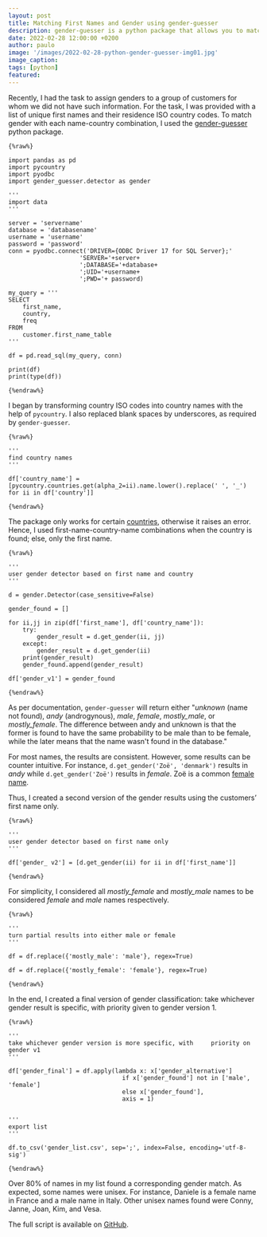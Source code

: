 ```yaml
---
layout: post
title: Matching First Names and Gender using gender-guesser  
description: gender-guesser is a python package that allows you to match a first names and name origin to a gender
date: 2022-02-28 12:00:00 +0200
author: paulo
image: '/images/2022-02-28-python-gender-guesser-img01.jpg'
image_caption: 
tags: [python]
featured: 
---
```



Recently, I had the task to assign genders to a group of customers for whom we did not have such information. For the task, I was provided with a list of unique first names and their residence ISO country codes. To match gender with each name-country combination, I used the [gender-guesser](https://pypi.org/project/gender-guesser/) python package. 


    {%raw%} 

    import pandas as pd
    import pycountry
    import pyodbc
    import gender_guesser.detector as gender

    '''
    import data
    '''

    server = 'servername'
    database = 'databasename'
    username = 'username'
    password = 'password'
    conn = pyodbc.connect('DRIVER={ODBC Driver 17 for SQL Server};'
                        'SERVER='+server+
                        ';DATABASE='+database+
                        ';UID='+username+
                        ';PWD='+ password)

    my_query = '''
    SELECT 
        first_name,
        country,
        freq
    FROM 
        customer.first_name_table
    '''

    df = pd.read_sql(my_query, conn)

    print(df)
    print(type(df))

    {%endraw%}

I began by transforming country ISO codes into country names with the help of `pycountry`. I also replaced blank spaces by underscores, as required by `gender-guesser`.  

    {%raw%} 

    '''
    find country names
    '''

    df['country_name'] = [pycountry.countries.get(alpha_2=ii).name.lower().replace(' ', '_') for ii in df['country']]

    {%endraw%}

The package only works for certain [countries](https://github.com/lead-ratings/gender-guesser/blob/master/gender_guesser/detector.py), otherwise it raises an error. Hence, I used first-name-country-name combinations when the country is found; else, only the first name.


    {%raw%} 

    '''
    user gender detector based on first name and country
    '''

    d = gender.Detector(case_sensitive=False)

    gender_found = []

    for ii,jj in zip(df['first_name'], df['country_name']):
        try:
            gender_result = d.get_gender(ii, jj)
        except:
            gender_result = d.get_gender(ii)
        print(gender_result)
        gender_found.append(gender_result)

    df['gender_v1'] = gender_found

    {%endraw%}


As per documentation, `gender-guesser` will return either "*unknown* (name not found), *andy* (androgynous), *male*, *female*, *mostly_male*, or *mostly_female*. The difference between andy and unknown is that the former is found to have the same probability to be male than to be female, while the later means that the name wasn't found in the database."

For most names, the results are consistent. However, some results can be counter intuitive. For instance, `d.get_gender('Zoë', 'denmark')` results in *andy* while `d.get_gender('Zoë')` results in *female*. Zoë is a common [female name](https://en.wikipedia.org/wiki/Zoe_(name)).

Thus, I created a second version of the gender results using the customers’ first name only. 

    {%raw%} 

    '''
    user gender detector based on first name only
    '''

    df['gender_ v2'] = [d.get_gender(ii) for ii in df['first_name']]                

    {%endraw%}

For simplicity, I considered all *mostly_female* and *mostly_male* names to be considered *female* and *male* names respectively. 

    {%raw%} 

    '''
    turn partial results into either male or female
    '''

    df = df.replace({'mostly_male': 'male'}, regex=True)

    df = df.replace({'mostly_female': 'female'}, regex=True)

    {%endraw%}

In the end, I created a final version of gender classification: take whichever gender result is specific, with priority given to gender version 1.

    {%raw%} 

    '''
    take whichever gender version is more specific, with     priority on gender v1
    '''

    df['gender_final'] = df.apply(lambda x: x['gender_alternative'] 
                                    if x['gender_found'] not in ['male', 'female'] 
                                    else x['gender_found'], 
                                    axis = 1)


    '''
    export list
    '''

    df.to_csv('gender_list.csv', sep=';', index=False, encoding='utf-8-sig')

    {%endraw%}

Over 80% of names in my list found a corresponding gender match. As expected, some names were unisex. For instance, Daniele is a female name in France and a male name in Italy. Other unisex names found were Conny, Janne, Joan, Kim, and Vesa.

The full script is available on [GitHub](https://github.com/moralescastillo/code_sample/blob/main/python_gender_guesser.py).








